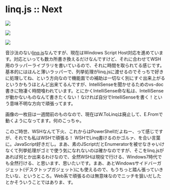 # linq.js :: Next

<p class="noindent">
	<img src="http://gyazo.com/a22fe0fb0363f453b3347229a89bbf4a.png">
</p>
<p class="noindent">
	<img src="http://gyazo.com/bfecd658e98080f91dd1fce9aa13e53e.png">
</p>
<p class="noindent">
	<img src="http://gyazo.com/0e0c32ba4c065c10ec27da30359e3b1a.png">
</p>

音沙汰のない[linq.js](http://linqjs.codeplex.com/)なんですが、現在はWindows Script Host対応を進めています。対応といっても数カ所書き換えるだけなんですけど、それに合わせてWSH用のラッパーライブラリを書いているので、それに時間を取られてる感じです。基本的にはほんと薄いラッパーで、列挙処理がlinq.jsに渡せるのでそっちで好きに処理してね、という方向なので機能面での補助は一切なく別にすぐ出来上がるというかもうほとんど出来てるんですが、IntelliSenseを聞かせるためのvs-doc書きに物凄く時間喰われています。とにかくIntelliSense命な私は、IntelliSenseが動かないものなんて書きたくない！なければ自分でIntelliSenseを書く！という意味不明な方向で頑張ってます。

画像の一枚目は一週間前のものなので、現在はW.ToLinqは廃止して、E.Fromで動くようになってます。何のこっちゃ。

このご時世、WSHなんて下火、これからはPowerShellだよねー、って感じですが、それでも私はWSHで頑張る！ WSHでLinq書けるのかゴルァ、を合い言葉に。JavaScript好きだし。まあ、素のJScriptだとEnumeratorを被せなきゃいけなくて列挙処理がゴミで使う気になれないのは確かなのですが、そこをlinq.jsがあれば何とか出来るわけなので、全然WSHは現役で行ける、Windows7時代でも全然行ける、と思います、思いたいです。まあ、あとWindowsサイドバーガジェット(デスクトップガジェット)にも使えるので、もうちっと踏ん張っていきたいな、というところ。Web系で頑張るのは無意味なのでニッチを狙いだしたとかそういうことではありま、す。
